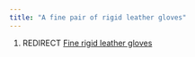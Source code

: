 ```yaml
---
title: "A fine pair of rigid leather gloves"
---
```


1.  REDIRECT [Fine rigid leather
    gloves](Fine_rigid_leather_gloves "wikilink")